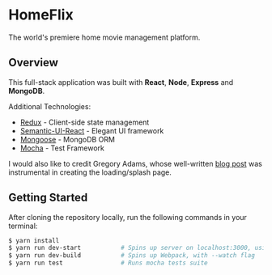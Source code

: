 # HomeFlix
The world's premiere home movie management platform.

## Overview
This full-stack application was built with **React**, **Node**, **Express** and **MongoDB**. 

Additional Technologies: 
* [Redux](https://redux.js.org/) - Client-side state management
* [Semantic-UI-React](https://react.semantic-ui.com/introduction) - Elegant UI framework
* [Mongoose](http://mongoosejs.com/) - MongoDB ORM
* [Mocha](https://mochajs.org/) - Test Framework

I would also like to credit Gregory Adams, whose well-written [blog post](https://hugogiraudel.com/2015/04/15/netflix-logo-in-css/) was instrumental in creating the loading/splash page. 

## Getting Started

After cloning the repository locally, run the following commands in your terminal:

```bash
$ yarn install
$ yarn run dev-start           # Spins up server on localhost:3000, using nodemon
$ yarn run dev-build           # Spins up Webpack, with --watch flag
$ yarn run test                # Runs mocha tests suite
```